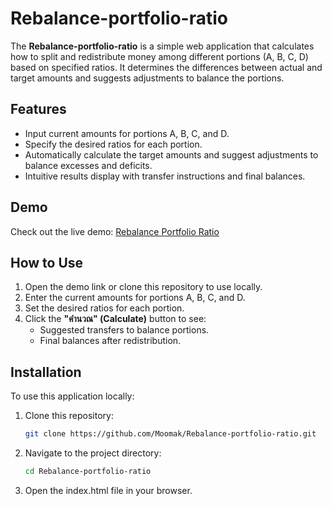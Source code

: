 # Rebalance-portfolio-ratio

The **Rebalance-portfolio-ratio** is a simple web application that calculates how to split and redistribute money among different portions (A, B, C, D) based on specified ratios. It determines the differences between actual and target amounts and suggests adjustments to balance the portions.

## Features

- Input current amounts for portions A, B, C, and D.
- Specify the desired ratios for each portion.
- Automatically calculate the target amounts and suggest adjustments to balance excesses and deficits.
- Intuitive results display with transfer instructions and final balances.

## Demo

Check out the live demo: [Rebalance Portfolio Ratio](https://holy-incandescent-tower.glitch.me/)

## How to Use

1. Open the demo link or clone this repository to use locally.
2. Enter the current amounts for portions A, B, C, and D.
3. Set the desired ratios for each portion.
4. Click the **"คำนวณ" (Calculate)** button to see:
   - Suggested transfers to balance portions.
   - Final balances after redistribution.

## Installation

To use this application locally:

1. Clone this repository:
   ```bash
   git clone https://github.com/Moomak/Rebalance-portfolio-ratio.git
2. Navigate to the project directory:
   ```bash
   cd Rebalance-portfolio-ratio
3. Open the index.html file in your browser.